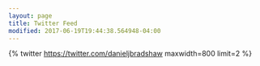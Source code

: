 ```yaml
---
layout: page
title: Twitter Feed
modified: 2017-06-19T19:44:38.564948-04:00
---
```


{% twitter https://twitter.com/danieljbradshaw maxwidth=800 limit=2 %}
